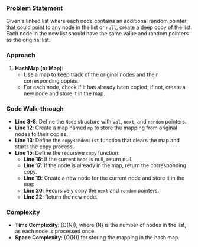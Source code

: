 ### Problem Statement
Given a linked list where each node contains an additional random pointer that could point to any node in the list or `null`, create a deep copy of the list. Each node in the new list should have the same value and random pointers as the original list.

### Approach
1. **HashMap (or Map)**:
   - Use a map to keep track of the original nodes and their corresponding copies.
   - For each node, check if it has already been copied; if not, create a new node and store it in the map.

### Code Walk-through
- **Line 3-8**: Define the `Node` structure with `val`, `next`, and `random` pointers.
- **Line 12**: Create a map named `mp` to store the mapping from original nodes to their copies.
- **Line 13**: Define the `copyRandomList` function that clears the map and starts the copy process.
- **Line 15**: Define the recursive `copy` function:
  - **Line 16**: If the current `head` is null, return null.
  - **Line 17**: If the node is already in the map, return the corresponding copy.
  - **Line 19**: Create a new node for the current node and store it in the map.
  - **Line 20**: Recursively copy the `next` and `random` pointers.
  - **Line 22**: Return the new node.

### Complexity
- **Time Complexity**: \(O(N)\), where \(N\) is the number of nodes in the list, as each node is processed once.
- **Space Complexity**: \(O(N)\) for storing the mapping in the hash map.

